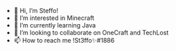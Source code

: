 - 👋 Hi, I’m Steffo!
- 👀 I’m interested in Minecraft
- 🌱 I’m currently learning Java
- 💞️ I’m looking to collaborate on OneCraft and TechLost
- 📫 How to reach me !St3ffo✨#1886
